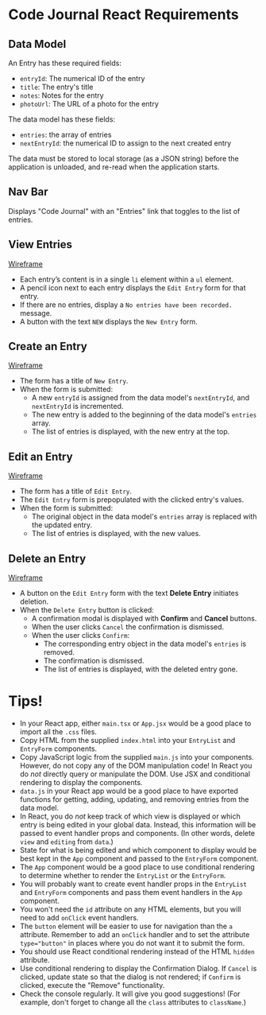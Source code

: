 # Code Journal React Requirements

## Data Model

An Entry has these required fields:

- `entryId`: The numerical ID of the entry
- `title`: The entry's title
- `notes`: Notes for the entry
- `photoUrl`: The URL of a photo for the entry

The data model has these fields:

- `entries`: the array of entries
- `nextEntryId`: the numerical ID to assign to the next created entry

The data must be stored to local storage (as a JSON string) before the application is unloaded, and re-read when the application starts.

## Nav Bar

Displays "Code Journal" with an "Entries" link that toggles to the list of entries.

## View Entries

[Wireframe](https://lfz-static.s3-us-west-1.amazonaws.com/graphics/wireframes/code-journal/figma/user-can-view-their-entries-mobile.png)

- Each entry’s content is in a single `li` element within a `ul` element.
- A pencil icon next to each entry displays the `Edit Entry` form for that entry.
- If there are no entries, display a `No entries have been recorded.` message.
- A button with the text `NEW` displays the `New Entry` form.

## Create an Entry

[Wireframe](https://lfz-static.s3-us-west-1.amazonaws.com/graphics/wireframes/code-journal/figma/user-can-create-an-entry-mobile.png)

- The form has a title of `New Entry`.
- When the form is submitted:
  - A new `entryId` is assigned from the data model's `nextEntryId`, and `nextEntryId` is incremented.
  - The new entry is added to the beginning of the data model's `entries` array.
  - The list of entries is displayed, with the new entry at the top.

## Edit an Entry

[Wireframe](https://lfz-static.s3-us-west-1.amazonaws.com/graphics/wireframes/code-journal/figma/user-can-edit-an-entry-mobile.png)

- The form has a title of `Edit Entry`.
- The `Edit Entry` form is prepopulated with the clicked entry's values.
- When the form is submitted:
  - The original object in the data model's `entries` array is replaced with the updated entry.
  - The list of entries is displayed, with the new values.

## Delete an Entry

[Wireframe](https://lfz-static.s3-us-west-1.amazonaws.com/graphics/wireframes/code-journal/figma/user-can-delete-an-entry-mobile.png)

- A button on the `Edit Entry` form with the text **Delete Entry** initiates deletion.
- When the `Delete Entry` button is clicked:
  - A confirmation modal is displayed with **Confirm** and **Cancel** buttons.
  - When the user clicks `Cancel` the confirmation is dismissed.
  - When the user clicks `Confirm`:
    - The corresponding entry object in the data model's `entries` is removed.
    - The confirmation is dismissed.
    - The list of entries is displayed, with the deleted entry gone.

# Tips!

- In your React app, either `main.tsx` or `App.jsx` would be a good place to import all the `.css` files.
- Copy HTML from the supplied `index.html` into your `EntryList` and `EntryForm` components.
- Copy JavaScript logic from the supplied `main.js` into your components. However, do not copy any of the DOM manipulation code! In React you do _not_ directly query or manipulate the DOM. Use JSX and conditional rendering to display the components.
- `data.js` in your React app would be a good place to have exported functions for getting, adding, updating, and removing entries from the data model.
- In React, you do _not_ keep track of which view is displayed or which entry is being edited in your global data. Instead, this information will be passed to event handler props and components. (In other words, delete `view` and `editing` from `data`.)
- State for what is being edited and which component to display would be best kept in the `App` component and passed to the `EntryForm` component.
- The `App` component would be a good place to use conditional rendering to determine whether to render the `EntryList` or the `EntryForm`.
- You will probably want to create event handler props in the `EntryList` and `EntryForm` components and pass them event handlers in the `App` component.
- You won't need the `id` attribute on any HTML elements, but you will need to add `onClick` event handlers.
- The `button` element will be easier to use for navigation than the `a` attribute. Remember to add an `onClick` handler and to set the attribute `type="button"` in places where you do not want it to submit the form.
- You should use React conditional rendering instead of the HTML `hidden` attribute.
- Use conditional rendering to display the Confirmation Dialog. If `Cancel` is clicked, update state so that the dialog is not rendered; if `Confirm` is clicked, execute the "Remove" functionality.
- Check the console regularly. It will give you good suggestions! (For example, don't forget to change all the `class` attributes to `className`.)
